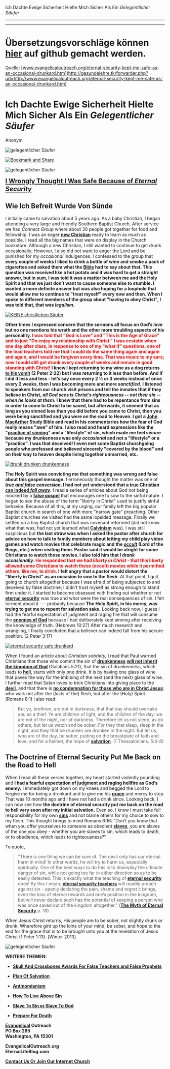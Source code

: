 <!--t Ich Dachte Ewige Sicherheit Hielt Mich Sicher Als Ein Gelegentlicher Säufer t-->
<!--d  d-->

Ich Dachte Ewige Sicherheit Hielte Mich Sicher Als Ein _Gelegentlicher Säufer_

- - - 
- - -

# Übersetzungsvorschläge können [hier](https://github.com/gesundelehre/gesundelehre_translate/blob/master/content/static/zeugnisse/ich-dachte-ewige-sicherheit-hielte-mich-sicher-als-gelegentlicher-saeufer.md) auf github gemacht werden.

Quelle: [www.evangelicaloutreach.org/eternal-security-kept-me-safe-as-an-occasional-drunkard.htm](http://gesundelehre.tk/forwarder.php?url=http://www.evangelicaloutreach.org/eternal-security-kept-me-safe-as-an-occasional-drunkard.htm)


# Ich Dachte Ewige Sicherheit Hielte Mich Sicher Als Ein _Gelegentlicher Säufer_

Anonym

![gelegentlicher Säufer](../../files/pictures/evangelical-occasional-drunkard.jpg)

[![Bookmark and Share](../s7.addthis.com/static/btn/v2/lg-share-en.gif)](http://www.addthis.com/bookmark.php?v=250&username=xa-4ce723c86d857fe0)  

![gelegentlicher Säufer](../../files/pictures/a-colorb.gif)

  
<big><big>**[I Wrongly Thought I Was Safe Because of _Eternal Security_](#drunk)**</big></big>



## Wie Ich Befreit Wurde Von Sünde

I initially came to salvation about 5 years ago. As a baby Christian, I began attending a very large and friendly Southern Baptist Church. After service we had _Connect Group_ where about 30 people got together for food and fellowship. I was an eager **[new Christian](http://gesundelehre.tk/forwarder.php?url=http://www.evangelicaloutreach.org/newconverts.html)** ready to learn as much as possible. I read all the big names that were on display in the Church bookstore. Although a new Christian, I still wanted to continue to get drunk occasionally. However, I also did not want to anger the Lord and be punished for my _occasional_ indulgences. I confessed to the group that **every couple of weeks I liked to drink a bottle of wine and smoke a pack of cigarettes and asked them what the [Bible](http://gesundelehre.tk/forwarder.php?url=http://www.evangelicaloutreach.org/bible.html) had to say about that. This question was received like a hot potato and it was hard to get a straight answer, but in sum, I was told it was a matter between me and the Holy Spirit and that we just don’t want to cause someone else to stumble. I wanted a more definite answer but was also hoping for a loophole that would allow me to continue to "treat myself" every now and then. When I spoke to different members of the group about "having to obey Christ", I was told that, that was _legalism._**

[![KEINE christlichen Säufer](../../files/pictures/empty-wine-bottle.jpg "KEINE christlichen Säufer")](http://gesundelehre.tk/forwarder.php?url=http://www.evangelicaloutreach.org/drunk.html)
  
**Other times I expressed concern that the sermons all focus on God’s love but no one mentions his wrath and the other more troubling aspects of his personality. <font color="red">I was told that "God is Love" and "This is the Age of Grace" and to just "Go enjoy my relationship with Christ." I was ecstatic when one day after class, in response to one of my "what if" questions, one of the lead teachers told me that I could do the same thing again and again and again, and I would be forgiven every time. That was music to my ears; now I could still get drunk every couple of weeks and remain in good standing with Christ!</font> I knew I kept returning to my wine as a [dog returns to his vomit](http://gesundelehre.tk/forwarder.php?url=http://www.eternallifeblog.com/dog-returns-to-its-vomit/) (2 Peter 2:22) but I was returning to it less than before. And if I did it less and less - let’s say once every 2 ½ or 3 weeks instead of once every 2 weeks, then I was becoming more and more _sanctified._ I listened to speakers from our church visit prisons and tell the inmates that if they believe in Christ, _all God sees is Christ’s righteousness -- not their sin -- when he looks at them._ I knew that there had to be repentance from sins in order to come to Christ to be saved, but afterwards, it seemed that as long as you sinned less than you did before you came to Christ, then you were being sanctified and you were on the road to Heaven. I got a [John MacArther](http://gesundelehre.tk/forwarder.php?url=http://www.evangelicaloutreach.org/John-MacArthur.html) Study Bible and read in his commentaries how the fear of God really means "awe" of him. I also read and heard expressions like the "[practice of sinning](http://gesundelehre.tk/forwarder.php?url=http://www.evangelicaloutreach.org/practice-sin.htm)" and a "lifestyle" of sin, which made me feel secure because my drunkenness was only _occasional_ and not a "lifestyle" or a "practice". I was that deceived! I even met some Baptist churchgoing people who professed and believed sincerely "covered by the blood" and on their way to heaven despite living together unmarried, etc.**

[![drunk drunken drunkenness](../../files/pictures/eternal-security-once-saved-always-saved-osas-license-click.jpg "Eternal security deceives about the dangers of sin .")](http://gesundelehre.tk/forwarder.php?url=http://www.evangelicaloutreach.org/james-testimony.html)

**The Holy Spirit was convicting me that something was wrong and false about this gospel message.** I erroneously thought the matter was one of **_[true and false conversion](http://gesundelehre.tk/forwarder.php?url=http://www.evangelicaloutreach.org/falseconversion.html)_. I had not yet understood that a [true Christian can indeed _fall away_](http://gesundelehre.tk/forwarder.php?url=http://www.evangelicaloutreach.org/tragedies.html).** I read a series of articles about God not being mocked by a **[false gospel](http://gesundelehre.tk/forwarder.php?url=http://www.evangelicaloutreach.org/anothergospel.html)** that encourages one to sow to the sinful nature. I began to see the abuse of the term "liberty in Christ" used to justify sinful behavior. Because of all this, at my urging, our family left the big popular Baptist church in search of one with more "narrow gate" preaching. Other Baptist churches we visited had the same lopsided message. Finally we settled on a tiny Baptist church that was covenant reformed (did not know what that was; had not yet learned what **[Calvinism](http://gesundelehre.tk/forwarder.php?url=http://www.evangelicaloutreach.org/calvinismrefuted.html)** was). I was still suspicious but **the last straw was when I asked the pastor after church for advice on how to talk to family members about letting my child play video games and watch movies that celebrate magic and the _[occult](http://gesundelehre.tk/forwarder.php?url=http://www.evangelicaloutreach.org/occult.html)_ (Lord of the Rings, etc.) when visiting them. Pastor said it would be alright for some Christians to watch those movies. I also told him that _I drank occasionally_. <font color="red">He responded that we had _liberty in Christ_ - that this liberty allowed some Christians to watch these (occult) movies while it permitted others, like me, to drink.</font> I felt angry that a pastor would distort the "liberty in Christ" as an occasion to sow to the flesh.** At that point, I quit going to church altogether because I was afraid of being subjected to and deceived by false doctrine; I didn’t trust myself as strong enough to stand firm under it. I started to become obsessed with finding out whether or not **[eternal security](http://gesundelehre.tk/forwarder.php?url=http://www.evangelicaloutreach.org/eternal-security.html)** was true and what were the real consequences of sin. I felt torment about it --- probably because **The Holy Spirit, in his mercy, was trying to get me to repent for salvation sake.** Looking back now, I guess I had the fearful expectation of judgment and raging fire that will consume the **[enemies of God](http://gesundelehre.tk/forwarder.php?url=http://www.evangelicaloutreach.org/enemies-of-God.html)** because I had deliberately kept sinning after receiving the knowledge of truth. (Hebrews 10:27) After much research and wrangling, I finally concluded that a believer can indeed fall from his secure position. (2 Peter 3:17)

  
[![eternal security safe drunkard](../../files/pictures/gain-world-forfeit-soul.jpg)](http://gesundelehre.tk/forwarder.php?url=http://www.evangelicaloutreach.org/sixtimes.html)

When I found an article about _Christian sobriety,_ I read that Paul warned Christians that those who commit the sin of **[drunkenness](http://gesundelehre.tk/forwarder.php?url=http://www.evangelicaloutreach.org/drunk.html)** **[will not inherit the kingdom of God](http://gesundelehre.tk/forwarder.php?url=http://www.evangelicaloutreach.org/will-not-inherit-the-kingdom-of-God.htm)** (Galatians 5:21), that the sin of drunkenness, which leads to **[hell](http://gesundelehre.tk/forwarder.php?url=http://www.eternallifeblog.com/hell-heart-of-the-earth/)**, starts with only one drink. It is by having one glass of wine that paves the way for the imbibing of the next (and the next) glass of wine. I further read that Satan loves to trick Christians into giving place to the **[devil](http://gesundelehre.tk/forwarder.php?url=http://www.eternallifeblog.com/devil-devour/)**, and that there is **[no condemnation for those who are in Christ Jesus](http://gesundelehre.tk/forwarder.php?url=http://www.evangelicaloutreach.org/no-condemnation-in-christ-jesus.htm)**: who walk not after the (lusts of the) flesh, but after the (Holy) Spirit. (Romans 8:1) I also read:

> But ye, brethren, are not in darkness, that that day should overtake you as a thief. Ye are children of light, and the children of the day: we are not of the night, nor of darkness. Therefore let us not sleep, as do others; but let us watch and be sober. For they that sleep, sleep in the night, and they that be drunken are drunken in the night. But let us, who are of the day, be sober, putting on the breastplate of faith and love; and for a helmet, the hope of **[salvation](http://gesundelehre.tk/forwarder.php?url=http://www.evangelicaloutreach.org/plan-of-salvation.html)**. (1 Thessalonians. 5:4-8)


## <a name="drunk"></a>The Doctrine of Eternal Security Put Me Back on the Road to Hell

When I read all these verses together, my heart started violently pounding and **I had a fearful expectation of judgment and raging hellfire as God’s enemy.** I immediately got down on my knees and begged the Lord to forgive me for being a drunkard and to give me his **[grace](http://gesundelehre.tk/forwarder.php?url=http://www.evangelicaloutreach.org/true-grace-false-grace.html)** and mercy to stop. That was 10 months ago and I have not had a drink since. Looking back, I can now see how **the doctrine of eternal security put me back on the road to hell very soon after my initial salvation.** Even so, I know I must take full responsibility for my own **[sins](http://gesundelehre.tk/forwarder.php?url=http://www.evangelicaloutreach.org/sin.html)** and not blame others for my choice to sow to my flesh. This thought brings to mind Romans 6:16: "Don’t you know that when you offer yourselves to someone as obedient **[slaves](http://gesundelehre.tk/forwarder.php?url=http://www.evangelicaloutreach.org/slave.htm)**, you are slaves of the one you obey - whether you are slaves to sin, which leads to death, or to obedience, which leads to righteousness?"

  
To quote,

> "There is one thing we can be sure of. The devil only has our eternal harm in mind! In other words, he will try to harm us, especially spiritually. One of the best ways to do this is to downplay the ultimate danger of sin, while not going too far in either direction so as to be easily detected. This is exactly what the teaching of **[eternal security](http://gesundelehre.tk/forwarder.php?url=http://www.eternallifeblog.com/category/once-saved-always-saved/)** does! By this I mean, **[eternal security teachers](http://gesundelehre.tk/forwarder.php?url=http://www.evangelicaloutreach.org/eternal-security-teachers.html)** will readily preach against sin - openly declaring the pain, shame and regret it brings, even the loss of eternal rewards and one’s position in the kingdom, but will never declare such has the potential of keeping a person who was once saved out of the kingdom altogether." (**[The Myth of Eternal Security](http://gesundelehre.tk/forwarder.php?url=http://www.evangelicaloutreach.org/evangelical-books.html)** p. 18).

When Jesus Christ returns, His people are to be sober, not slightly drunk or drunk. Wherefore gird up the loins of your mind, be sober, and hope to the end for the grace that is to be brought unto you at the revelation of Jesus Christ (1 Peter 1:13). [Winter 2013]

![gelegentlicher Säufer](../../files/pictures/a-colorb.gif)

  
**WEITERE THEMEN:**

- **[Skull And Crossbones Awards For False Teachers and False Prophets](http://gesundelehre.tk/forwarder.php?url=http://www.evangelicaloutreach.org/Skull_And_Crossbones.html)**

- **[Plan Of Salvation](http://gesundelehre.tk/forwarder.php?url=http://www.evangelicaloutreach.org/plan-of-salvation.html)**

- **[Antinomianism](http://gesundelehre.tk/forwarder.php?url=http://www.evangelicaloutreach.org/antinomianism.htm)**

- **[How To Live Above Sin](http://gesundelehre.tk/forwarder.php?url=http://www.evangelicaloutreach.org/keep-yourself-pure.html)**

- **[Slave To Sin or Slave To God](http://gesundelehre.tk/forwarder.php?url=http://www.evangelicaloutreach.org/slave.htm)**

- **[Prepare For Death](http://gesundelehre.tk/forwarder.php?url=http://www.evangelicaloutreach.org/prepare-for-death.html)**

**[Evangelical](http://gesundelehre.tk/forwarder.php?url=http://www.evangelicaloutreach.org/index.html) Outreach**  
**PO Box 265**  
**Washington, PA 15301**

**EvangelicalOutreach.org**  
**EternalLifeBlog.com**  

[**Contact Us Or Join Our Internet Church**](http://gesundelehre.tk/forwarder.php?url=http://www.evangelicaloutreach.org/contact.html)